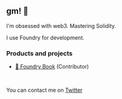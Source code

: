 ## gm! 🌸

I'm obsessed with web3. Mastering Solidity.

I use Foundry for development.

### Products and projects
- [📖 Foundry Book](https://onbjerg.github.io/foundry-book/) (Contributor)

<br>

You can contact me on [Twitter](https://twitter.com/ZeroEkkusu00x)

<!--
**ZeroEkkusu/ZeroEkkusu** is a ✨ _special_ ✨ repository because its `README.md` (this file) appears on your GitHub profile.

Here are some ideas to get you started:

- 🔭 I’m currently working on ...
- 🌱 I’m currently learning ...
- 👯 I’m looking to collaborate on ...
- 🤔 I’m looking for help with ...
- 💬 Ask me about ...
- 📫 How to reach me: ...
- 😄 Pronouns: ...
- ⚡ Fun fact: ...
-->
